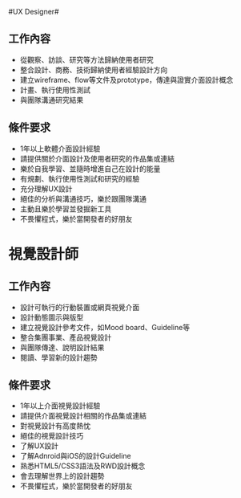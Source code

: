 #UX Designer#
## 工作內容 ##
- 從觀察、訪談、研究等方法歸納使用者研究
- 整合設計、商務、技術歸納使用者經驗設計方向
- 建立wireframe、flow等文件及prototype，傳達與證實介面設計概念
- 計畫、執行使用性測試
- 與團隊溝通研究結果

## 條件要求 ##
- 1年以上軟體介面設計經驗
- 請提供關於介面設計及使用者研究的作品集或連結
- 樂於自我學習、並隨時增進自己在設計的能量
- 有規劃、執行使用性測試和研究的經驗
- 充分理解UX設計
- 絕佳的分析與溝通技巧，樂於跟團隊溝通
- 主動且樂於學習並發掘新工具
- 不畏懼程式，樂於當開發者的好朋友

# 視覺設計師 #
## 工作內容 ##
- 設計可執行的行動裝置或網頁視覺介面
- 設計動態圖示與版型
- 建立視覺設計參考文件，如Mood board、Guideline等
- 整合集團事業、產品視覺設計
- 與團隊傳達、說明設計結果
- 閱讀、學習新的設計趨勢

## 條件要求 ##
- 1年以上介面視覺設計經驗
- 請提供介面視覺設計相關的作品集或連結
- 對視覺設計有高度熱忱
- 絕佳的視覺設計技巧
- 了解UX設計
- 了解Adnroid與iOS的設計Guideline
- 熟悉HTML5/CSS3語法及RWD設計概念
- 會去理解世界上的設計趨勢
- 不畏懼程式，樂於當開發者的好朋友
